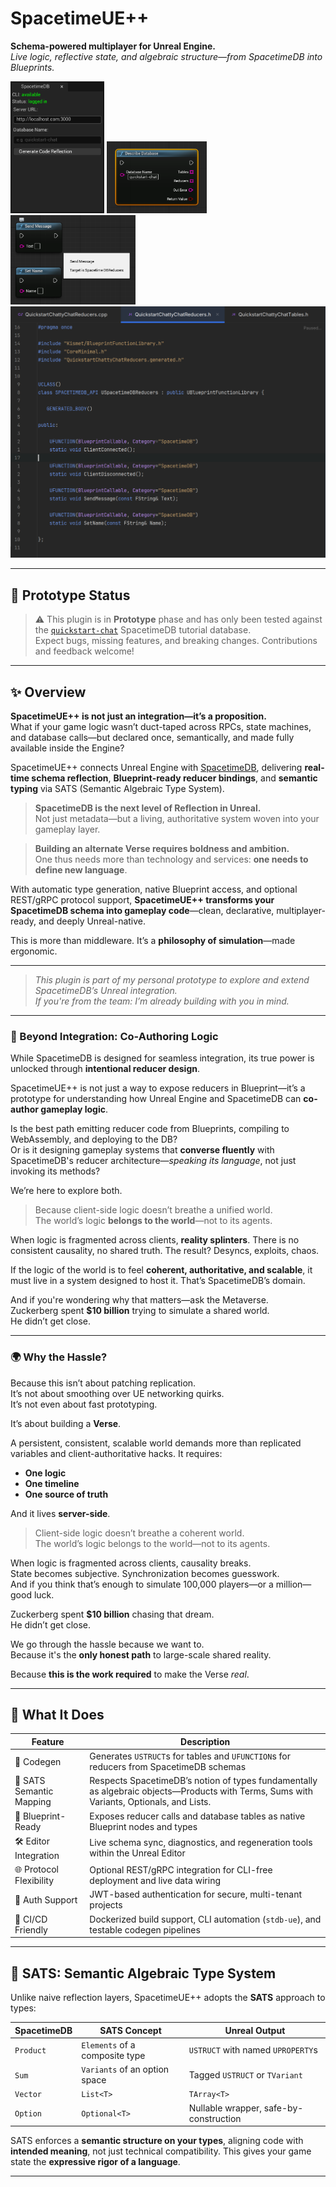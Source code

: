 # SpacetimeUE++

**Schema-powered multiplayer for Unreal Engine.**  
*Live logic, reflective state, and algebraic structure—from SpacetimeDB into Blueprints.*

<img src="Resources/EditorUI.png" alt="Getting Database Description" width="150"/>
<img src="Resources/Spacetime-DescribeDatabase-Unreal-Node.png" alt="Getting Database Description" width="160"/>
<img src="Resources/quickstart-chat-blueprint-nodes.png" alt="Code Reflection to Blueprint Nodes" width="200"/>
<img src="Resources/codegen.png" alt="Code generated from RawModuleDef" width="605"/>
<!--
![Getting Database Description](https://github.com/jstreibel/Spacetime-UE/blob/main/Resources/Spacetime-DescribeDatabase-Unreal-Node.png)
![Code generated from RawModuleDef](https://github.com/jstreibel/Spacetime-UE/blob/main/Resources/codegen.png)
![Code Reflection to Blueprint Nodes](https://github.com/jstreibel/Spacetime-UE/blob/main/Resources/quickstart-chat-blueprint-nodes.png)
-->

---

## 🚧 Prototype Status

> ⚠️ This plugin is in **Prototype** phase and has only been tested against the [`quickstart-chat`](https://spacetimedb.com/docs/modules/c-sharp/quickstart) SpacetimeDB tutorial database.  
> Expect bugs, missing features, and breaking changes. Contributions and feedback welcome!

---

## ✨ Overview

**SpacetimeUE++ is not just an integration—it’s a proposition.**  
What if your game logic wasn’t duct-taped across RPCs, state machines, and database calls—but declared once, semantically, and made fully available inside the Engine?

SpacetimeUE++ connects Unreal Engine with [SpacetimeDB](https://spacetimedb.com), delivering **real-time schema reflection**, **Blueprint-ready reducer bindings**, and **semantic typing** via SATS (Semantic Algebraic Type System).

> **SpacetimeDB is the next level of Reflection in Unreal.**  
> Not just metadata—but a living, authoritative system woven into your gameplay layer.

> **Building an alternate Verse requires boldness and ambition.**  
> One thus needs more than technology and services: **one needs to define new language**.

With automatic type generation, native Blueprint access, and optional REST/gRPC protocol support, **SpacetimeUE++ transforms your SpacetimeDB schema into gameplay code**—clean, declarative, multiplayer-ready, and deeply Unreal-native.

This is more than middleware. It’s a **philosophy of simulation**—made ergonomic.

---

> _This plugin is part of my personal prototype to explore and extend SpacetimeDB’s Unreal integration.  
If you're from the team: I’m already building with you in mind._

---

### 🧠 Beyond Integration: Co-Authoring Logic

While SpacetimeDB is designed for seamless integration, its true power is unlocked through **intentional reducer design**.

SpacetimeUE++ is not just a way to expose reducers in Blueprint—it’s a prototype for understanding how Unreal Engine and SpacetimeDB can **co-author gameplay logic**.

Is the best path emitting reducer code from Blueprints, compiling to WebAssembly, and deploying to the DB?  
Or is it designing gameplay systems that **converse fluently** with SpacetimeDB's reducer architecture—*speaking its language*, not just invoking its methods?

We’re here to explore both.

> Because client-side logic doesn’t breathe a unified world.  
> The world’s logic **belongs to the world**—not to its agents.

When logic is fragmented across clients, **reality splinters**. There is no consistent causality, no shared truth. The result? Desyncs, exploits, chaos.

If the logic of the world is to feel **coherent, authoritative, and scalable**, it must live in a system designed to host it. That’s SpacetimeDB’s domain.

And if you're wondering why that matters—ask the Metaverse.  
Zuckerberg spent **$10 billion** trying to simulate a shared world.  
He didn’t get close.

---

### 🌍 Why the Hassle?

Because this isn’t about patching replication.  
It’s not about smoothing over UE networking quirks.  
It’s not even about fast prototyping.

It’s about building a **Verse**.

A persistent, consistent, scalable world demands more than replicated variables and client-authoritative hacks. It requires:

- **One logic**  
- **One timeline**  
- **One source of truth**

And it lives **server-side**.

> Client-side logic doesn’t breathe a coherent world.  
> The world’s logic belongs to the world—not to its agents.

When logic is fragmented across clients, causality breaks.  
State becomes subjective. Synchronization becomes guesswork.  
And if you think that’s enough to simulate 100,000 players—or a million—good luck.

Zuckerberg spent **$10 billion** chasing that dream.  
He didn’t get close.

We go through the hassle because we want to.  
Because it's the **only honest path** to large-scale shared reality.

Because **this is the work required** to make the Verse *real*.

---

## 🔁 What It Does

| Feature | Description |
|--------|-------------|
| 🔧 Codegen | Generates `USTRUCT`s for tables and `UFUNCTION`s for reducers from SpacetimeDB schemas |
| 🧠 SATS Semantic Mapping | Respects SpacetimeDB’s notion of types fundamentally as algebraic objects—Products with Terms, Sums with Variants, Optionals, and Lists.
| 🧩 Blueprint-Ready | Exposes reducer calls and database tables as native Blueprint nodes and types |
| 🛠️ Editor Integration | Live schema sync, diagnostics, and regeneration tools within the Unreal Editor |
| 🌐 Protocol Flexibility | Optional REST/gRPC integration for CLI-free deployment and live data wiring |
| 🔐 Auth Support | JWT-based authentication for secure, multi-tenant projects |
| 🧪 CI/CD Friendly | Dockerized build support, CLI automation (`stdb-ue`), and testable codegen pipelines |

---

## 🧬 SATS: Semantic Algebraic Type System

Unlike naive reflection layers, SpacetimeUE++ adopts the **SATS** approach to types:

| SpacetimeDB | SATS Concept | Unreal Output |
|-------------|---------------|----------------|
| `Product` | `Elements` of a composite type | `USTRUCT` with named `UPROPERTY`s |
| `Sum`     | `Variants` of an option space | Tagged `USTRUCT` or `TVariant` |
| `Vector`  | `List<T>` | `TArray<T>` |
| `Option`  | `Optional<T>` | Nullable wrapper, safe-by-construction |

SATS enforces a **semantic structure on your types**, aligning code with **intended meaning**, not just technical compatibility. This gives your game state the **expressive rigor of a language**.

---

<!--
## 🧠 Philosophy

> "Building an alternate Verse requires boldness and ambition.  
> One thus needs more than technology and services: one needs language."

SpacetimeUE++ is that language.
It turns schema into ontology.
It turns reducers into verbs.
It makes Unreal **speak** your world.

This is not mere codegen. It’s **ontological synchronization**—gameplay logic shaped by algebraic meaning.
-->
